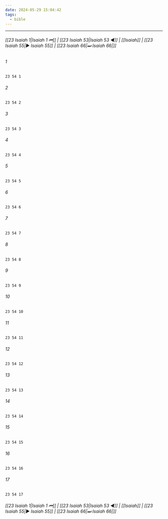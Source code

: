 ```yaml
---
date: 2024-05-29 15:04:42
tags:
  - bible
---
```

___

###### [[23 Isaiah 1|Isaiah 1 ⏮]] | [[23 Isaiah 53|Isaiah 53 ◀]] | [[Isaiah]] | [[23 Isaiah 55|▶ Isaiah 55]] | [[23 Isaiah 66|⏭ Isaiah 66|]]

###### 1
``` verse
23 54 1 
```
###### 2
``` verse
23 54 2 
```
###### 3
``` verse
23 54 3 
```
###### 4
``` verse
23 54 4 
```
###### 5
``` verse
23 54 5 
```
###### 6
``` verse
23 54 6 
```
###### 7
``` verse
23 54 7 
```
###### 8
``` verse
23 54 8 
```
###### 9
``` verse
23 54 9 
```
###### 10
``` verse
23 54 10 
```
###### 11
``` verse
23 54 11 
```
###### 12
``` verse
23 54 12 
```
###### 13
``` verse
23 54 13 
```
###### 14
``` verse
23 54 14 
```
###### 15
``` verse
23 54 15 
```
###### 16
``` verse
23 54 16 
```
###### 17
``` verse
23 54 17 
```

###### [[23 Isaiah 1|Isaiah 1 ⏮]] | [[23 Isaiah 53|Isaiah 53 ◀]] | [[Isaiah]] | [[23 Isaiah 55|▶ Isaiah 55]] | [[23 Isaiah 66|⏭ Isaiah 66|]]

